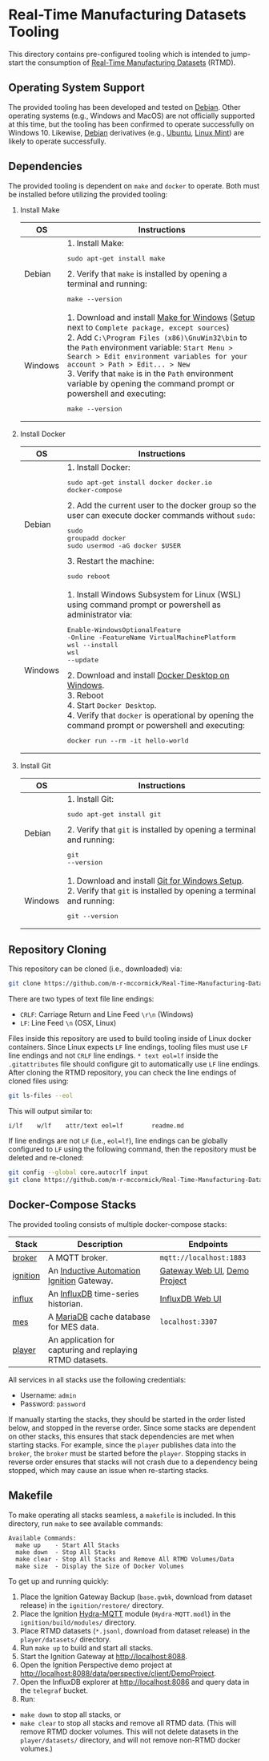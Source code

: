 # Real-Time Manufacturing Datasets Tooling

This directory contains pre-configured tooling which is intended to jump-start the consumption of [Real-Time Manufacturing Datasets](https://github.com/m-r-mccormick/Real-Time-Manufacturing-Datasets) (RTMD).

## Operating System Support

The provided tooling has been developed and tested on [Debian](https://www.debian.org/). Other operating systems (e.g., Windows and MacOS) are not officially supported at this time, but the tooling has been confirmed to operate successfully on Windows 10. Likewise, [Debian](https://www.debian.org/) derivatives (e.g., [Ubuntu](https://ubuntu.com/), [Linux Mint](https://linuxmint.com/)) are likely to operate successfully.

## Dependencies

The provided tooling is dependent on `make` and `docker` to operate. Both must be installed before utilizing the provided tooling:

1. Install Make

    | OS | Instructions |
    |----|--------------|
    | Debian | 1. Install Make:<pre>sudo apt-get install make</pre>2. Verify that `make` is installed by opening a terminal and running:<pre>make --version</pre> |
    | Windows | 1. Download and install [Make for Windows](https://gnuwin32.sourceforge.net/packages/make.htm) ([Setup](https://gnuwin32.sourceforge.net/downlinks/make.php) next to `Complete package, except sources`)<br>2. Add `C:\Program Files (x86)\GnuWin32\bin` to the `Path` environment variable: `Start Menu > Search > Edit environment variables for your account > Path > Edit... > New`<br>3. Verify that `make` is in the `Path` environment variable by opening the command prompt or powershell and executing:<pre>make --version</pre> |

2. Install Docker

    | OS | Instructions |
    |----|--------------|
    | Debian | 1. Install Docker:<pre>sudo apt-get install docker docker.io docker-compose</pre>2. Add the current user to the docker group so the user can execute docker commands without `sudo`:<br><pre>sudo groupadd docker<br>sudo usermod -aG docker $USER</pre>3. Restart the machine:<br><pre>sudo reboot</pre> |
    | Windows | 1. Install Windows Subsystem for Linux (WSL) using command prompt or powershell as administrator via:<pre>Enable-WindowsOptionalFeature -Online -FeatureName VirtualMachinePlatform<br>wsl --install<br>wsl --update</pre>2. Download and install [Docker Desktop on Windows](https://docs.docker.com/desktop/install/windows-install/).<br>3. Reboot<br>4. Start `Docker Desktop`.<br>4. Verify that `docker` is operational by opening the command prompt or powershell and executing:<pre>docker run --rm -it hello-world</pre> |

3. Install Git

    | OS | Instructions |
    |----|--------------|
    | Debian | 1. Install Git:<pre>sudo apt-get install git</pre>2. Verify that `git` is installed by opening a terminal and running:<pre>git --version</pre> |
    | Windows | 1. Download and install [Git for Windows Setup](https://git-scm.com/downloads/win).<br>2. Verify that `git` is installed by opening a terminal and running:<pre>git --version</pre> |

## Repository Cloning

This repository can be cloned (i.e., downloaded) via:
```bash
git clone https://github.com/m-r-mccormick/Real-Time-Manufacturing-Datasets.git
```

There are two types of text file line endings:

- `CRLF`: Carriage Return and Line Feed `\r\n` (Windows)
- `LF`: Line Feed `\n` (OSX, Linux)

Files inside this repository are used to build tooling inside of Linux docker containers. Since Linux expects `LF` line endings, tooling files must use `LF` line endings and not `CRLF` line endings. `* text eol=lf` inside the `.gitattributes` file should configure git to automatically use `LF` line endings. After cloning the RTMD repository, you can check the line endings of cloned files using:
```bash
git ls-files --eol
```

This will output similar to:
```text
i/lf    w/lf    attr/text eol=lf      	readme.md
```

If line endings are not `LF` (i.e., `eol=lf`), line endings can be globally configured to `LF` using the following command, then the repository must be deleted and re-cloned:
```bash
git config --global core.autocrlf input
git clone https://github.com/m-r-mccormick/Real-Time-Manufacturing-Datasets.git
```

## Docker-Compose Stacks

The provided tooling consists of multiple docker-compose stacks:

| Stack | Description | Endpoints |
|-------|-------------|-------|
| [broker](broker/) | A MQTT broker. | `mqtt://localhost:1883` |
| [ignition](ignition/) | An [Inductive Automation Ignition](https://inductiveautomation.com/) Gateway. | [Gateway Web UI](http://localhost:8088/), [Demo Project](http://localhost:8088/data/perspective/client/DemoProject) |
| [influx](influx/) | An [InfluxDB](https://www.influxdata.com/) time-series historian. | [InfluxDB Web UI](http://localhost:8086) |
| [mes](mes/) | A [MariaDB](https://mariadb.org/) cache database for MES data. | `localhost:3307` |
| [player](player/) | An application for capturing and replaying RTMD datasets. | |

All services in all stacks use the following credentials:
- Username: `admin`
- Password: `password`

If manually starting the stacks, they should be started in the order listed below, and stopped in the reverse order. Since some stacks are dependent on other stacks, this ensures that stack dependencies are met when starting stacks. For example, since the `player` publishes data into the `broker`, the `broker` must be started before the `player`. Stopping stacks in reverse order ensures that stacks will not crash due to a dependency being stopped, which may cause an issue when re-starting stacks.

## Makefile

To make operating all stacks seamless, a `makefile` is included. In this directory, run `make` to see available commands:

  ```text
  Available Commands:
    make up    - Start All Stacks
    make down  - Stop All Stacks
    make clear - Stop All Stacks and Remove All RTMD Volumes/Data
    make size  - Display the Size of Docker Volumes
  ```

To get up and running quickly:

1. Place the Ignition Gateway Backup (`base.gwbk`, download from dataset release) in the `ignition/restore/` directory.
2. Place the Ignition [Hydra-MQTT](https://github.com/m-r-mccormick/Hydra-MQTT/releases) module (`Hydra-MQTT.modl`) in the `ignition/build/modules/` directory.
3. Place RTMD datasets (`*.jsonl`, download from dataset release) in the `player/datasets/` directory.
4. Run `make up` to build and start all stacks.
5. Start the Ignition Gateway at [http://localhost:8088](http://localhost:8088).
6. Open the Ignition Perspective demo project at [http://localhost:8088/data/perspective/client/DemoProject](http://localhost:8088/data/perspective/client/DemoProject).
7. Open the InfluxDB explorer at [http://localhost:8086](http://localhost:8086) and query data in the `telegraf` bucket.
8. Run:
  - `make down` to stop all stacks, or
  - `make clear` to stop all stacks and remove all RTMD data. (This will remove RTMD docker volumes. This will not delete datasets in the `player/datasets/` directory, and will not remove non-RTMD docker volumes.)

